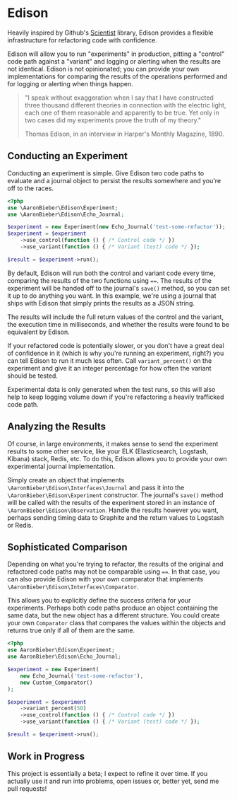 # Edison #

Heavily inspired by Github's [Scientist](https://github.com/github/scientist)
library, Edison provides a flexible infrastructure for refactoring code with
confidence.

Edison will allow you to run "experiments" in production, pitting a "control" code
path against a "variant" and logging or alerting when the results are not
identical. Edison is not opinionated; you can provide your own implementations
for comparing the results of the operations performed and for logging or
alerting when things happen.

> "I speak without exaggeration when I say that I have constructed three thousand
> different theories in connection with the electric light, each one of them
> reasonable and apparently to be true.  Yet only in two cases did my
> experiments prove the truth of my theory."
>
> Thomas Edison, in an interview in Harper's Monthly Magazine, 1890.

## Conducting an Experiment ##

Conducting an experiment is simple. Give Edison two code paths to evaluate and
a journal object to persist the results somewhere and you're off to the races.

```php
<?php
use \AaronBieber\Edison\Experiment;
use \AaronBieber\Edison\Echo_Journal;

$experiment = new Experiment(new Echo_Journal('test-some-refactor'));
$experiment = $experiment
    ->use_control(function () { /* Control code */ })
    ->use_variant(function () { /* Variant (test) code */ });

$result = $experiment->run();
```

By default, Edison will run both the control and variant code every time,
comparing the results of the two functions using `==`. The results of the
experiment will be handed off to the journal's `save()` method, so you can set
it up to do anything you want. In this example, we're using a journal that ships
with Edison that simply prints the results as a JSON string.

The results will include the full return values of the control and the variant,
the execution time in milliseconds, and whether the results were found to be
equivalent by Edison.

If your refactored code is potentially slower, or you don't have a great deal of
confidence in it (which is why you're running an experiment, right?) you can
tell Edison to run it much less often. Call `variant_percent()` on the
experiment and give it an integer percentage for how often the variant should be
tested.

Experimental data is only generated when the test runs, so this will also help
to keep logging volume down if you're refactoring a heavily trafficked code
path.

## Analyzing the Results ##

Of course, in large environments, it makes sense to send the experiment results
to some other service, like your ELK (Elasticsearch, Logstash, Kibana) stack,
Redis, etc. To do this, Edison allows you to provide your own experimental
journal implementation.

Simply create an object that implements `\AaronBieber\Edison\Interfaces\Journal`
and pass it into the `\AaronBieber\Edison\Experiment` constructor. The journal's
`save()` method will be called with the results of the experiment stored in an
instance of `\AaronBieber\Edison\Observation`. Handle the results however you
want, perhaps sending timing data to Graphite and the return values to Logstash
or Redis.

## Sophisticated Comparison ##

Depending on what you're trying to refactor, the results of the original and
refactored code paths may not be comparable using `==`. In that case, you can
also provide Edison with your own comparator that implements
`\AaronBieber\Edison\Interfaces\Comparator`.

This allows you to explicitly define the success criteria for your
experiments. Perhaps both code paths produce an object containing the same data,
but the new object has a different structure. You could create your own
`Comparator` class that compares the values within the objects and returns true
only if all of them are the same.

```php
<?php
use AaronBieber\Edison\Experiment;
use AaronBieber\Edison\Echo_Journal;

$experiment = new Experiment(
    new Echo_Journal('test-some-refactor'),
    new Custom_Comparator()
);

$experiment = $experiment
    ->variant_percent(50)
    ->use_control(function () { /* Control code */ })
    ->use_variant(function () { /* Variant (test) code */ });

$result = $experiment->run();
```

## Work in Progress ##

This project is essentially a beta; I expect to refine it over time. If you
actually use it and run into problems, open issues or, better yet, send me pull
requests!
